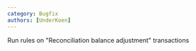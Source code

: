 ```yaml
---
category: Bugfix
authors: [UnderKoen]
---
```


Run rules on "Reconciliation balance adjustment" transactions
